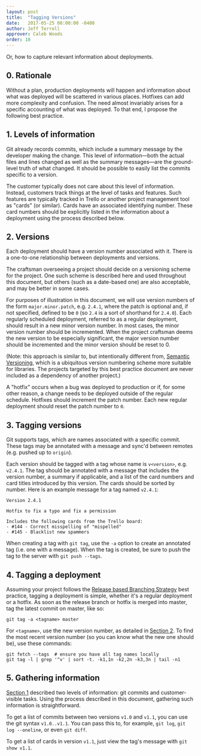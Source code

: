 ```yaml
---
layout: post
title:  "Tagging Versions"
date:   2017-05-25 00:00:00 -0400
author: Jeff Terrell
approver: Caleb Woods
order: 10
---
```


Or, how to capture relevant information about deployments.

<a name="rationale"></a>
## 0. Rationale

Without a plan, production deployments will happen and information about what
was deployed will be scattered in various places. Hotfixes can add more
complexity and confusion. The need almost invariably arises for a specific
accounting of what was deployed. To that end, I propose the following best
practice.

<a name="levels"></a>
## 1. Levels of information

Git already records commits, which include a summary message by the developer
making the change. This level of information—both the actual files and lines
changed as well as the summary messages—are the ground-level truth of what
changed. It should be possible to easily list the commits specific to a version.

The customer typically does not care about this level of information. Instead,
customers track things at the level of tasks and features. Such features are
typically tracked in Trello or another project management tool as "cards" (or
similar). Cards have an associated identifying number. These card numbers should
be explicitly listed in the information about a deployment using the process
described below.

<a name="versions"></a>
## 2. Versions

Each deployment should have a version number associated with it. There is a
one-to-one relationship between deployments and versions.

The craftsman overseeing a project should decide on a versioning scheme for the
project. One such scheme is described here and used throughout this document,
but others (such as a date-based one) are also acceptable, and may be better in
some cases.

For purposes of illustration in this document, we will use version numbers of
the form `major.minor.patch`, e.g. `2.4.1`, where the patch is optional and, if
not specified, defined to be `0` (so `2.4` is a sort of shorthand for `2.4.0`).
Each regularly scheduled deployment, referred to as a regular deployment, should
result in a new minor version number. In most cases, the minor version number
should be incremented. When the project craftsman deems the new version to be
especially significant, the major version number should be incremented and the
minor version should be reset to 0.

(Note: this approach is similar to, but intentionally different
from, [Semantic Versioning](http://semver.org/), which is a ubiquitous version
numbering scheme more suitable for libraries. The projects targeted by this best
practice document are never included as a dependency of another project.)

A "hotfix" occurs when a bug was deployed to production or if, for some other
reason, a change needs to be deployed outside of the regular schedule. Hotfixes
should increment the patch number. Each new regular deployment should reset the
patch number to `0`.

<a name="tagging"></a>
## 3. Tagging versions

Git supports tags, which are names associated with a specific commit. These tags
may be annotated with a message and sync'd between remotes (e.g. pushed up to
`origin`).

Each version should be tagged with a tag whose name is `v<version>`, e.g.
`v2.4.1`. The tag should be annotated with a message that includes the version
number, a summary if applicable, and a list of the card numbers and card titles
introduced by this version. The cards should be sorted by number. Here is an
example message for a tag named `v2.4.1`:

    Version 2.4.1

    Hotfix to fix a typo and fix a permission

    Includes the following cards from the Trello board:
    - #144 - Correct misspelling of "mispelled"
    - #145 - Blacklist new spammers

When creating a tag with `git tag`, use the `-a` option to create an annotated
tag (i.e. one with a message). When the tag is created, be sure to push the tag
to the server with `git push --tags`.

<a name="deployment"></a>
## 4. Tagging a deployment

Assuming your project follows
the [Release based Branching Strategy](release-branching) best practice,
tagging a deployment is simple, whether it's a regular deployment or a hotfix.
As soon as the release branch or hotfix is merged into master, tag the latest
commit on master, like so:

    git tag -a <tagname> master

For `<tagname>`, use the new version number, as detailed in
<a href="#versions">Section 2</a>. To find the most recent version number (so you
can know what the new one should be), use these commands:

    git fetch --tags  # ensure you have all tag names locally
    git tag -l | grep '^v' | sort -t. -k1,1n -k2,2n -k3,3n | tail -n1

<a name="information"></a>
## 5. Gathering information

<a href="#levels">Section 1</a> described two levels of information: git commits
and customer-visible tasks. Using the process described in this document,
gathering such information is straightforward.

To get a list of commits between two versions `v1.0` and `v1.1`, you can use the
git syntax `v1.0..v1.1`. You can pass this to, for example, `git log`, `git log
--oneline`, or even `git diff`.

To get a list of cards in version `v1.1`, just view the tag's message with
`git show v1.1`.

